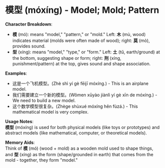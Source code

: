 # **模型 (móxíng) - Model; Mold; Pattern**

**Character Breakdown**:  
- **模** (mó): means "model," "pattern," or "mold." Left: **木** (mù, wood) indicates material (molds were often made of wood); right: **莫** (mò), provides sound.  
- **型** (xíng): means "model," "type," or "form." Left: **土** (tǔ, earth/ground) at the bottom, suggesting shape or form; right: **刑** (xíng, punishment/pattern) at the top, gives sound and shape association.

**Examples**:  
- 这是一个飞机模型。(Zhè shì yí gè fēijī móxíng.) - This is an airplane model.  
- 我们需要建立一个新的模型。(Wǒmen xūyào jiànlì yí gè xīn de móxíng.) - We need to build a new model.  
- 这个数学模型很复杂。(Zhège shùxué móxíng hěn fùzá.) - This mathematical model is very complex.

**Usage Notes**:  
**模型** (móxíng) is used for both physical models (like toys or prototypes) and abstract models (like mathematical, computer, or theoretical models).

**Memory Aids**:  
Think of **模** (mó) (wood + mold) as a wooden mold used to shape things, and **型** (xíng) as the form (shape/grounded in earth) that comes from the mold - together, they form "model."